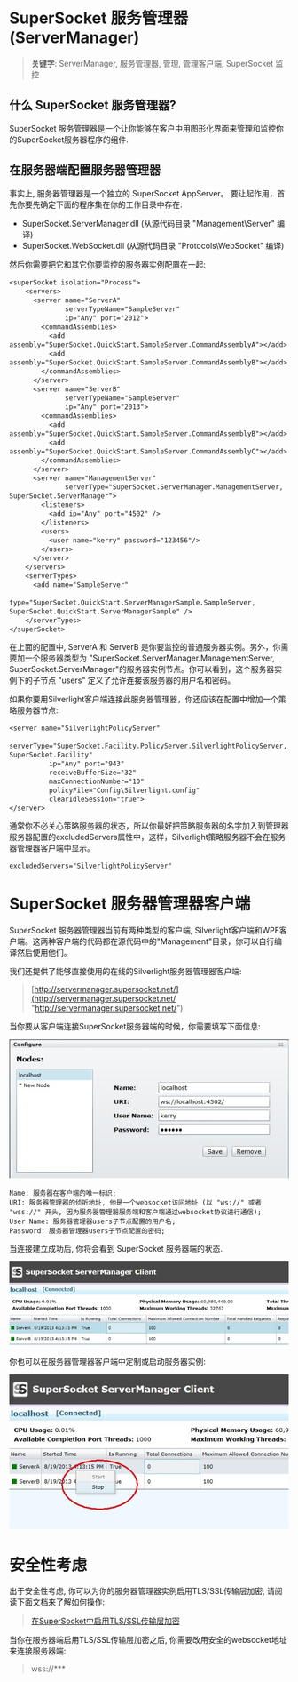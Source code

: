 # SuperSocket 服务管理器 (ServerManager)

> __关键字__: ServerManager, 服务管理器, 管理, 管理客户端, SuperSocket 监控

## 什么 SuperSocket 服务管理器?

SuperSocket 服务管理器是一个让你能够在客户中用图形化界面来管理和监控你的SuperSocket服务器程序的组件.


## 在服务器端配置服务器管理器

事实上, 服务器管理器是一个独立的 SuperSocket AppServer。 要让起作用，首先你要先确定下面的程序集在你的工作目录中存在:

- SuperSocket.ServerManager.dll (从源代码目录 "Management\Server" 编译)
- SuperSocket.WebSocket.dll (从源代码目录 "Protocols\WebSocket" 编译)

然后你需要把它和其它你要监控的服务器实例配置在一起:

	<superSocket isolation="Process">
		<servers>
		  <server name="ServerA"
		          serverTypeName="SampleServer"
		          ip="Any" port="2012">
		    <commandAssemblies>
		      <add assembly="SuperSocket.QuickStart.SampleServer.CommandAssemblyA"></add>
		      <add assembly="SuperSocket.QuickStart.SampleServer.CommandAssemblyB"></add>
		    </commandAssemblies>
		  </server>
		  <server name="ServerB"
		          serverTypeName="SampleServer"
		          ip="Any" port="2013">
		    <commandAssemblies>
		      <add assembly="SuperSocket.QuickStart.SampleServer.CommandAssemblyB"></add>
		      <add assembly="SuperSocket.QuickStart.SampleServer.CommandAssemblyC"></add>
		    </commandAssemblies>
		  </server>
		  <server name="ManagementServer"
		          serverType="SuperSocket.ServerManager.ManagementServer, SuperSocket.ServerManager">
		    <listeners>
		      <add ip="Any" port="4502" />
		    </listeners>
		    <users>
		      <user name="kerry" password="123456"/>
		    </users>
		  </server>
		</servers>
		<serverTypes>
		  <add name="SampleServer"
		       type="SuperSocket.QuickStart.ServerManagerSample.SampleServer, SuperSocket.QuickStart.ServerManagerSample" />
		</serverTypes>
	</superSocket>


在上面的配置中, ServerA 和 ServerB 是你要监控的普通服务器实例。另外，你需要加一个服务器类型为 "SuperSocket.ServerManager.ManagementServer, SuperSocket.ServerManager"的服务器实例节点。你可以看到，这个服务器实例下的子节点 "users" 定义了允许连接该服务器的用户名和密码。

如果你要用Silverlight客户端连接此服务器管理器，你还应该在配置中增加一个策略服务器节点:

    <server name="SilverlightPolicyServer"
              serverType="SuperSocket.Facility.PolicyServer.SilverlightPolicyServer, SuperSocket.Facility"
              ip="Any" port="943"
              receiveBufferSize="32"
              maxConnectionNumber="10"
              policyFile="Config\Silverlight.config"
              clearIdleSession="true">
    </server>


通常你不必关心策略服务器的状态，所以你最好把策略服务器的名字加入到管理器服务器配置的excludedServers属性中，这样，Silverlight策略服务器不会在服务器管理器客户端中显示。

    excludedServers="SilverlightPolicyServer"



# SuperSocket 服务器管理器客户端

SuperSocket 服务器管理器当前有两种类型的客户端, Silverlight客户端和WPF客户端。这两种客户端的代码都在源代码中的"Management"目录，你可以自行编译然后使用他们。

我们还提供了能够直接使用的在线的Silverlight服务器管理器客户端:

> [http://servermanager.supersocket.net/](http://servermanager.supersocket.net/ "http://servermanager.supersocket.net/")
> 

当你要从客户端连接SuperSocket服务器端的时候，你需要填写下面信息:

![SuperSocket ServerManager Client Configuration](images/servermanagerconfig.jpg)

    Name: 服务器在客户端的唯一标识;
    URI: 服务器管理器的侦听地址, 他是一个websocket访问地址 (以 "ws://" 或者 "wss://" 开头, 因为服务器管理器服务端和客户端通过websocket协议进行通信);
    User Name: 服务器管理器users子节点配置的用户名; 
    Password: 服务器管理器users子节点配置的密码; 


当连接建立成功后, 你将会看到 SuperSocket 服务器端的状态.

![SuperSocket ServerManager Client Show](images/servermanagershow.jpg)

你也可以在服务器管理器客户端中定制或启动服务器实例:

![SuperSocket ServerManager Client Control](images/servermanagercontrol.jpg)


# 安全性考虑

出于安全性考虑, 你可以为你的服务器管理器实例启用TLS/SSL传输层加密, 请阅读下面文档来了解如何操作:
> 
> [在SuperSocket中启用TLS/SSL传输层加密](Enable-TLS-SSL-trasnferring-layer-encryption-in-SuperSocket)


当你在服务器端启用TLS/SSL传输层加密之后, 你需要改用安全的websocket地址来连接服务器端:

> wss://***